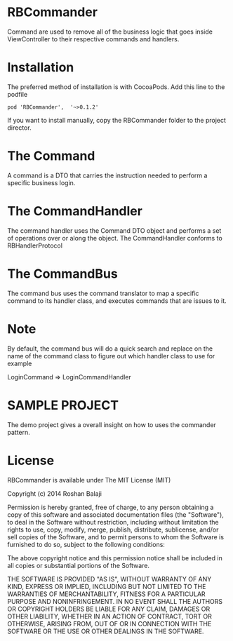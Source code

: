RBCommander
============
Command are used to remove all of the business logic that goes inside ViewController to their respective commands and handlers.

Installation
======

The preferred method of installation is with CocoaPods. Add this line to the podfile

    pod 'RBCommander',  '~>0.1.2'
If you want to install manually, copy the RBCommander folder to the project director.

The Command
============

A command is a DTO that carries the instruction needed to perform a specific business login.

The CommandHandler
============

The command handler uses the Command DTO object and performs a set of operations over or along the object. The CommandHandler conforms to RBHandlerProtocol

The CommandBus
============

The command bus uses the command translator to map a specific command to its handler class, and executes commands that are issues to it.

Note
============

By default, the command bus will do a quick search and replace on the name of the command class to figure out which handler class to use for example

LoginCommand => LoginCommandHandler


SAMPLE PROJECT
============

The demo project gives a overall insight on how to uses the commander pattern.

License
============

RBCommander is available under The MIT License (MIT)

Copyright (c) 2014 Roshan Balaji

Permission is hereby granted, free of charge, to any person obtaining a copy of this software and associated documentation files (the "Software"), to deal in the Software without restriction, including without limitation the rights to use, copy, modify, merge, publish, distribute, sublicense, and/or sell copies of the Software, and to permit persons to whom the Software is furnished to do so, subject to the following conditions:

The above copyright notice and this permission notice shall be included in all copies or substantial portions of the Software.

THE SOFTWARE IS PROVIDED "AS IS", WITHOUT WARRANTY OF ANY KIND, EXPRESS OR IMPLIED, INCLUDING BUT NOT LIMITED TO THE WARRANTIES OF MERCHANTABILITY, FITNESS FOR A PARTICULAR PURPOSE AND NONINFRINGEMENT. IN NO EVENT SHALL THE AUTHORS OR COPYRIGHT HOLDERS BE LIABLE FOR ANY CLAIM, DAMAGES OR OTHER LIABILITY, WHETHER IN AN ACTION OF CONTRACT, TORT OR OTHERWISE, ARISING FROM, OUT OF OR IN CONNECTION WITH THE SOFTWARE OR THE USE OR OTHER DEALINGS IN THE SOFTWARE.
